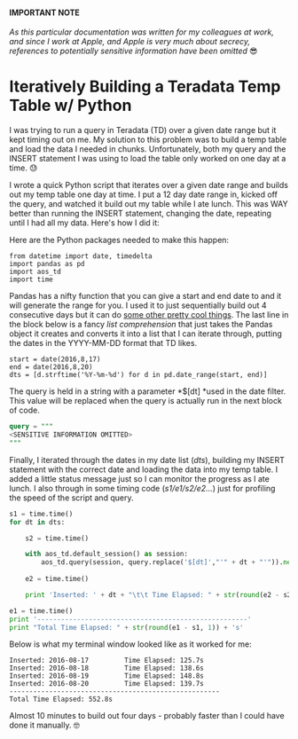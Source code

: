 #### IMPORTANT NOTE
_As this particular documentation was written for my colleagues at work, and since I work at Apple, and Apple is very much about secrecy, references to potentially sensitive information have been omitted_ 😎

# Iteratively Building a Teradata Temp Table w/ Python

I was trying to run a query in Teradata (TD) over a given date range but it kept timing out on me. My solution to this problem was to build a temp table and load the data I needed in chunks. Unfortunately, both my query and the INSERT statement I was using to load the table only worked on one day at a time. 😓

I wrote a quick Python script that iterates over a given date range and builds out my temp table one day at time. I put a 12 day date range in, kicked off the query, and watched it build out my table while I ate lunch. This was WAY better than running the INSERT statement, changing the date, repeating until I had all my data. Here's how I did it:

Here are the Python packages needed to make this happen:

```
from datetime import date, timedelta
import pandas as pd
import aos_td
import time
```

Pandas has a nifty function that you can give a start and end date to and it will generate the range for you. I used it to just sequentially build out 4 consecutive days but it can do [some other pretty cool things](http://pandas.pydata.org/pandas-docs/stable/timeseries.html#generating-ranges-of-timestamps). The last line in the block below is a fancy *list comprehension* that just takes the Pandas object it creates and converts it into a list that I can iterate through, putting the dates in the YYYY-MM-DD format that TD likes.

```
start = date(2016,8,17)
end = date(2016,8,20)
dts = [d.strftime('%Y-%m-%d') for d in pd.date_range(start, end)]
```

The query is held in a string with a parameter *$[dt] *used in the date filter. This value will be replaced when the query is actually run in the next block of code.

``` sql
query = """
<SENSITIVE INFORMATION OMITTED>
"""
```

Finally, I iterated through the dates in my date list (*dts*), building my INSERT statement with the correct date and loading the data into my temp table. I added a little status message just so I can monitor the progress as I ate lunch. I also through in some timing code (*s1/e1/s2/e2...*) just for profiling the speed of the script and query.

``` python
s1 = time.time()
for dt in dts:

    s2 = time.time()

    with aos_td.default_session() as session:
        aos_td.query(session, query.replace('$[dt]',"'" + dt + "'")).next()
    
    e2 = time.time()

    print 'Inserted: ' + dt + "\t\t Time Elapsed: " + str(round(e2 - s2, 1)) + 's'

e1 = time.time()
print '-----------------------------------------------------'
print "Total Time Elapsed: " + str(round(e1 - s1, 1)) + 's'
```

Below is what my terminal window looked like as it worked for me:

```
Inserted: 2016-08-17         Time Elapsed: 125.7s
Inserted: 2016-08-18         Time Elapsed: 138.6s
Inserted: 2016-08-19         Time Elapsed: 148.8s
Inserted: 2016-08-20         Time Elapsed: 139.7s
-----------------------------------------------------
Total Time Elapsed: 552.8s
```

Almost 10 minutes to build out four days - probably faster than I could have done it manually. 🤓
